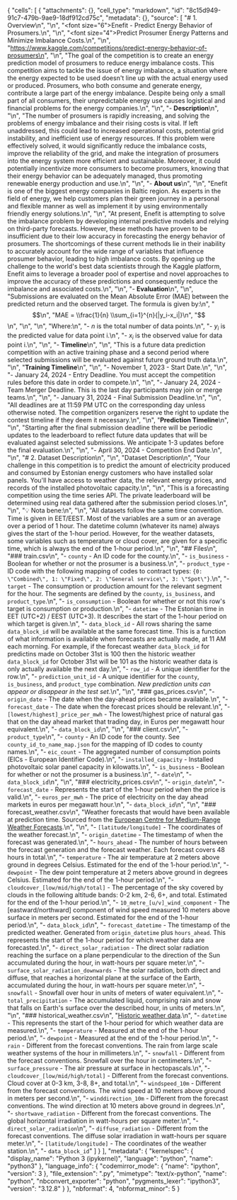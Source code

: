 {
 "cells": [
  {
   "attachments": {},
   "cell_type": "markdown",
   "id": "8c15d949-91c7-479b-9ae9-18df912cd75c",
   "metadata": {},
   "source": [
    "# 1. Overview\n",
    "\n",
    "<font size=\"6\">Enefit - Predict Energy Behavior of Prosumers.</font>\n",
    "\n",
    "<font size=\"4\">Predict Prosumer Energy Patterns and Minimize Imbalance Costs.</font>\n",
    "\n",
    "https://www.kaggle.com/competitions/predict-energy-behavior-of-prosumers\n",
    "\n",
    "The goal of the competition is to create an energy prediction model of prosumers to reduce energy imbalance costs. This competition aims to tackle the issue of energy imbalance, a situation where the energy expected to be used doesn't line up with the actual energy used or produced. Prosumers, who both consume and generate energy, contribute a large part of the energy imbalance. Despite being only a small part of all consumers, their unpredictable energy use causes logistical and financial problems for the energy companies.\n",
    "\n",
    "- **Description**\n",
    "\n",
    "The number of prosumers is rapidly increasing, and solving the problems of energy imbalance and their rising costs is vital. If left unaddressed, this could lead to increased operational costs, potential grid instability, and inefficient use of energy resources. If this problem were effectively solved, it would significantly reduce the imbalance costs, improve the reliability of the grid, and make the integration of prosumers into the energy system more efficient and sustainable. Moreover, it could potentially incentivize more consumers to become prosumers, knowing that their energy behavior can be adequately managed, thus promoting renewable energy production and use.\n",
    "\n",
    "- **About us**\n",
    "\n",
    "Enefit is one of the biggest energy companies in Baltic region. As experts in the field of energy, we help customers plan their green journey in a personal and flexible manner as well as implement it by using environmentally friendly energy solutions.\n",
    "\n",
    "At present, Enefit is attempting to solve the imbalance problem by developing internal predictive models and relying on third-party forecasts. However, these methods have proven to be insufficient due to their low accuracy in forecasting the energy behavior of prosumers. The shortcomings of these current methods lie in their inability to accurately account for the wide range of variables that influence prosumer behavior, leading to high imbalance costs. By opening up the challenge to the world's best data scientists through the Kaggle platform, Enefit aims to leverage a broader pool of expertise and novel approaches to improve the accuracy of these predictions and consequently reduce the imbalance and associated costs.\n",
    "\n",
    "- **Evaluation**\n",
    "\n",
    "Submissions are evaluated on the Mean Absolute Error (MAE) between the predicted return and the observed target. The formula is given by:\n",
    "$$\n",
    "MAE = \\frac{1}{n} \\sum_{i=1}^{n}{|y_i-x_i|}\n",
    "$$\n",
    "\n",
    "\n",
    "Where:\n",
    "- $n$ is the total number of data points.\n",
    "- $y_i$ is the predicted value for data point i.\n",
    "- $x_i$ is the observed value for data point i.\n",
    "\n",
    "- **Timeline**\n",
    "\n",
    "This is a future data prediction competition with an active training phase and a second period where selected submissions will be evaluated against future ground truth data.\n",
    "\n",
    "**Training Timeline**\n",
    "\n",
    "- November 1, 2023 - Start Date.\n",
    "\n",
    "- January 24, 2024 - Entry Deadline. You must accept the competition rules before this date in order to compete.\n",
    "\n",
    "- January 24, 2024 - Team Merger Deadline. This is the last day participants may join or merge teams.\n",
    "\n",
    "- January 31, 2024 - Final Submission Deadline.\n",
    "\n",
    "All deadlines are at 11:59 PM UTC on the corresponding day unless otherwise noted. The competition organizers reserve the right to update the contest timeline if they deem it necessary.\n",
    "\n",
    "**Prediction Timeline**\n",
    "\n",
    "Starting after the final submission deadline there will be periodic updates to the leaderboard to reflect future data updates that will be evaluated against selected submissions. We anticipate 1-3 updates before the final evaluation.\n",
    "\n",
    "- April 30, 2024 - Competition End Date.\n",
    "\n",
    "# 2. Dataset Description\n",
    "\n",
    "Dataset Description\n",
    "Your challenge in this competition is to predict the amount of electricity produced and consumed by Estonian energy customers who have installed solar panels. You'll have access to weather data, the relevant energy prices, and records of the installed photovoltaic capacity.\n",
    "\n",
    "This is a forecasting competition using the time series API. The private leaderboard will be determined using real data gathered after the submission period closes.\n",
    "\n",
    "💡 Nota bene:\n",
    "\n",
    "All datasets follow the same time convention. Time is given in EET/EEST. Most of the variables are a sum or an average over a period of 1 hour. The datetime column (whatever its name) always gives the start of the 1-hour period. However, for the weather datasets, some variables such as temperature or cloud cover, are given for a specific time, which is always the end of the 1-hour period.\n",
    "\n",
    "## Files\n",
    "### train.csv\n",
    "- `county` - An ID code for the county.\n",
    "- `is_business` - Boolean for whether or not the prosumer is a business.\n",
    "- `product_type` - ID code with the following mapping of codes to contract types: `{0: \"Combined\", 1: \"Fixed\", 2: \"General service\", 3: \"Spot\"}`.\n",
    "- `target` - The consumption or production amount for the relevant segment for the hour. The segments are defined by the `county`, `is_business`, and `product_type`.\n",
    "- `is_consumption` - Boolean for whether or not this row's target is consumption or production.\n",
    "- `datetime` - The Estonian time in EET (UTC+2) / EEST (UTC+3). It describes the start of the 1-hour period on which target is given.\n",
    "- `data_block_id` - All rows sharing the same `data_block_id` will be available at the same forecast time. This is a function of what information is available when forecasts are actually made, at 11 AM each morning. For example, if the forecast weather `data_block_id` for predictins made on October 31st is 100 then the historic weather `data_block_id` for October 31st will be 101 as the historic weather data is only actually available the next day.\n",
    "- `row_id` - A unique identifier for the row.\n",
    "- `prediction_unit_id` - A unique identifier for the `county`, `is_business`, and `product_type` combination. *New prediction units can appear or disappear in the test set*.\n",
    "\n",
    "### gas_prices.csv\n",
    "- `origin_date` - The date when the day-ahead prices became available.\n",
    "- `forecast_date` - The date when the forecast prices should be relevant.\n",
    "- `[lowest/highest]_price_per_mwh` - The lowest/highest price of natural gas that on the day ahead market that trading day, in Euros per megawatt hour equivalent.\n",
    "- `data_block_id`\n",
    "\n",
    "### client.csv\n",
    "- `product_type`\n",
    "- `county` - An ID code for the county. See `county_id_to_name_map.json` for the mapping of ID codes to county names.\n",
    "- `eic_count` - The aggregated number of consumption points (EICs - European Identifier Code).\n",
    "- `installed_capacity` - Installed photovoltaic solar panel capacity in kilowatts.\n",
    "- `is_business` - Boolean for whether or not the prosumer is a business.\n",
    "- `date`\n",
    "- `data_block_id`\n",
    "\n",
    "### electricity_prices.csv\n",
    "- `origin_date`\n",
    "- `forecast_date` - Represents the start of the 1-hour period when the price is valid.\n",
    "- `euros_per_mwh` - The price of electricity on the day ahead markets in euros per megawatt hour.\n",
    "- `data_block_id`\n",
    "\n",
    "### forecast_weather.csv\n",
    "Weather forecasts that would have been available at prediction time. Sourced from the [European Centre for Medium-Range Weather Forecasts](https://codes.ecmwf.int/grib/param-db/?filter=grib2).\n",
    "\n",
    "- `[latitude/longitude]` - The coordinates of the weather forecast.\n",
    "- `origin_datetime` - The timestamp of when the forecast was generated.\n",
    "- `hours_ahead` - The number of hours between the forecast generation and the forecast weather. Each forecast covers 48 hours in total.\n",
    "- `temperature` - The air temperature at 2 meters above ground in degrees Celsius. Estimated for the end of the 1-hour period.\n",
    "- `dewpoint` - The dew point temperature at 2 meters above ground in degrees Celsius. Estimated for the end of the 1-hour period.\n",
    "- `cloudcover_[low/mid/high/total]` - The percentage of the sky covered by clouds in the following altitude bands: 0-2 km, 2-6, 6+, and total. Estimated for the end of the 1-hour period.\n",
    "- `10_metre_[u/v]_wind_component` - The [eastward/northward] component of wind speed measured 10 meters above surface in meters per second. Estimated for the end of the 1-hour period.\n",
    "- `data_block_id`\n",
    "- `forecast_datetime` - The timestamp of the predicted weather. Generated from `origin_datetime` plus `hours_ahead`. This represents the start of the 1-hour period for which weather data are forecasted.\n",
    "- `direct_solar_radiation` - The direct solar radiation reaching the surface on a plane perpendicular to the direction of the Sun accumulated during the hour, in watt-hours per square meter.\n",
    "- `surface_solar_radiation_downwards` - The solar radiation, both direct and diffuse, that reaches a horizontal plane at the surface of the Earth, accumulated during the hour, in watt-hours per square meter.\n",
    "- `snowfall` - Snowfall over hour in units of meters of water equivalent.\n",
    "- `total_precipitation` - The accumulated liquid, comprising rain and snow that falls on Earth's surface over the described hour, in units of meters.\n",
    "\n",
    "### historical_weather.csv\n",
    "[Historic weather data](https://open-meteo.com/en/docs).\n",
    "- `datetime` - This represents the start of the 1-hour period for which weather data are measured.\n",
    "- `temperature` - Measured at the end of the 1-hour period.\n",
    "- `dewpoint` - Measured at the end of the 1-hour period.\n",
    "- `rain` - Different from the forecast conventions. The rain from large scale weather systems of the hour in millimeters.\n",
    "- `snowfall` - Different from the forecast conventions. Snowfall over the hour in centimeters.\n",
    "- `surface_pressure` - The air pressure at surface in hectopascals.\n",
    "- `cloudcover_[low/mid/high/total]` - Different from the forecast conventions. Cloud cover at 0-3 km, 3-8, 8+, and total.\n",
    "- `windspeed_10m` - Different from the forecast conventions. The wind speed at 10 meters above ground in meters per second.\n",
    "- `winddirection_10m` - Different from the forecast conventions. The wind direction at 10 meters above ground in degrees.\n",
    "- `shortwave_radiation` - Different from the forecast conventions. The global horizontal irradiation in watt-hours per square meter.\n",
    "- `direct_solar_radiation`\n",
    "- `diffuse_radiation` - Different from the forecast conventions. The diffuse solar irradiation in watt-hours per square meter.\n",
    "- `[latitude/longitude]` - The coordinates of the weather station.\n",
    "- `data_block_id`"
   ]
  }
 ],
 "metadata": {
  "kernelspec": {
   "display_name": "Python 3 (ipykernel)",
   "language": "python",
   "name": "python3"
  },
  "language_info": {
   "codemirror_mode": {
    "name": "ipython",
    "version": 3
   },
   "file_extension": ".py",
   "mimetype": "text/x-python",
   "name": "python",
   "nbconvert_exporter": "python",
   "pygments_lexer": "ipython3",
   "version": "3.12.8"
  }
 },
 "nbformat": 4,
 "nbformat_minor": 5
}
